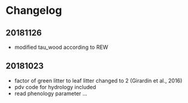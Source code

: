 # Changelog

## 20181126
* modified tau_wood according to REW

## 20181023
* factor of green litter to leaf litter changed to 2 (Girardin et al., 2016)
* pdv code for hydrology included
* read phenology parameter
...

